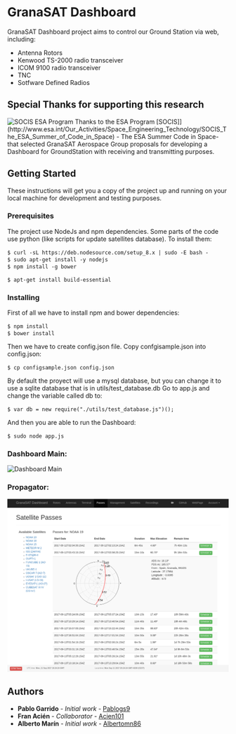 # GranaSAT Dashboard

GranaSAT Dashboard project aims to control our Ground Station via web, including:

- Antenna Rotors
- Kenwood TS-2000 radio transceiver
- ICOM 9100 radio transceiver
- TNC
- Sotfware Defined Radios

## Special Thanks for supporting this research

<img src="http://www.esa.int/ESA_Multimedia/Images/2015/03/SOCIS" alt="SOCIS ESA Program">
Thanks to the ESA Program [SOCIS]](http://www.esa.int/Our_Activities/Space_Engineering_Technology/SOCIS_The_ESA_Summer_of_Code_in_Space) - The ESA Summer Code in Space- that selected GranaSAT Aerospace Group proposals for developing a Dashboard for GroundStation with receiving and transmitting purposes.

## Getting Started

These instructions will get you a copy of the project up and running on your local machine for development and testing purposes.

### Prerequisites

The project use NodeJs and npm dependencies. Some parts of the code use python (like scripts for update satellites database). To install them:
```
$ curl -sL https://deb.nodesource.com/setup_8.x | sudo -E bash -
$ sudo apt-get install -y nodejs
$ npm install -g bower
```

```
$ apt-get install build-essential
```

### Installing

First of all we have to install npm and bower dependencies:

```
$ npm install
$ bower install
``` 

Then we have to create config.json file. Copy confgisample.json into config.json:

```
$ cp configsample.json config.json
```

By default the proyect will use a mysql database, but you can change it to use a sqlite database that is in utils/test_database.db
Go to app.js and change the variable called db to:

```
$ var db = new require("./utils/test_database.js")();
```

And then you are able to run the Dashboard:
```
$ sudo node app.js
```

### Dashboard Main:

<img src="static/images/dashboardImages/main.png" alt="Dashboard Main">

### Propagator:

<img src="static/images/dashboardImages/propagator.png" alt="Propagator">

## Authors

* **Pablo Garrido**  - *Initial work* - [Pablogs9](https://github.com/pablogs9)
* **Fran Acién** - *Collaborator* - [Acien101](https://github.com/acien101)
* **Alberto Marín** - *Initial work* - [Albertomn86](https://github.com/albertomn86)

